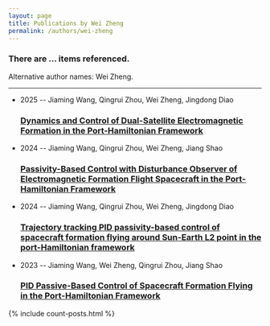 ```yaml
---
layout: page
title: Publications by Wei Zheng
permalink: /authors/wei-zheng
---
```


<h3 id="number-posts">There are ... items referenced.</h3>
<p id='info-authors'>Alternative author names: Wei Zheng.</p>
<hr />
<ul class="post-list">
<li><span class='post-meta'>2025 -- Jiaming Wang, Qingrui Zhou, Wei Zheng, Jingdong Diao</span><h3><a class='post-link' href="{{ site.baseurl }}/dynamics-and-control-of-dual-satellite-electromagnetic-formation-in-the-port-hamiltonian-framework">Dynamics and Control of Dual-Satellite Electromagnetic Formation in the Port-Hamiltonian Framework</a></h3></li>
<li><span class='post-meta'>2024 -- Jiaming Wang, Qingrui Zhou, Wei Zheng, Jiang Shao</span><h3><a class='post-link' href="{{ site.baseurl }}/passivity-based-control-with-disturbance-observer-of-electromagnetic-formation-flight-spacecraft-in-the-port-hamiltonian-framework">Passivity-Based Control with Disturbance Observer of Electromagnetic Formation Flight Spacecraft in the Port-Hamiltonian Framework</a></h3></li>
<li><span class='post-meta'>2024 -- Jiaming Wang, Qingrui Zhou, Wei Zheng, Jingdong Diao</span><h3><a class='post-link' href="{{ site.baseurl }}/trajectory-tracking-pid-passivity-based-control-of-spacecraft-formation-flying-around-sun-earth-l2-point-in-the-port-hamiltonian-framework">Trajectory tracking PID passivity-based control of spacecraft formation flying around Sun-Earth L2 point in the port-Hamiltonian framework</a></h3></li>
<li><span class='post-meta'>2023 -- Jiaming Wang, Wei Zheng, Qingrui Zhou, Jiang Shao</span><h3><a class='post-link' href="{{ site.baseurl }}/pid-passive-based-control-of-spacecraft-formation-flying-in-the-port-hamiltonian-framework">PID Passive-Based Control of Spacecraft Formation Flying in the Port-Hamiltonian Framework</a></h3></li>

</ul>
{% include count-posts.html %}
